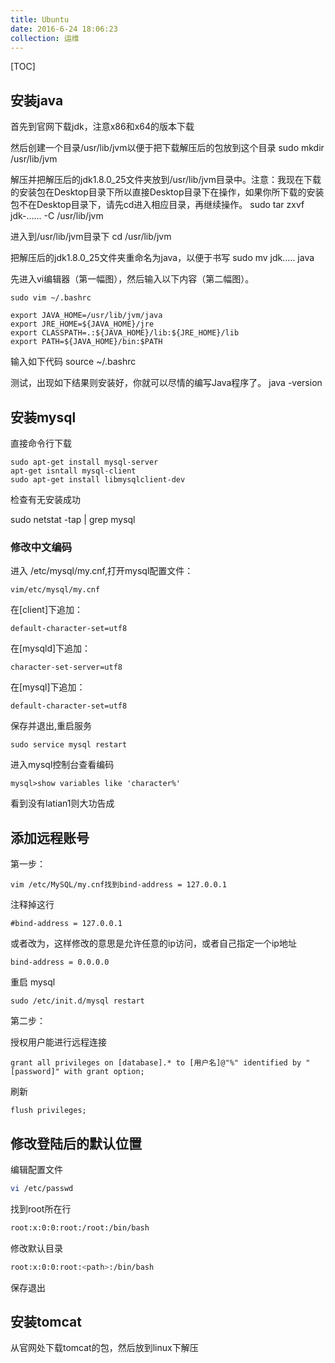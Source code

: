 ```yaml
---
title: Ubuntu
date: 2016-6-24 18:06:23
collection: 运维
---
```


[TOC]

## 安装java

首先到官网下载jdk，注意x86和x64的版本下载

然后创建一个目录/usr/lib/jvm以便于把下载解压后的包放到这个目录
    sudo mkdir /usr/lib/jvm

解压并把解压后的jdk1.8.0_25文件夹放到/usr/lib/jvm目录中。注意：我现在下载的安装包在Desktop目录下所以直接Desktop目录下在操作，如果你所下载的安装包不在Desktop目录下，请先cd进入相应目录，再继续操作。
    sudo tar zxvf jdk-...... -C /usr/lib/jvm

进入到/usr/lib/jvm目录下
    cd /usr/lib/jvm

把解压后的jdk1.8.0_25文件夹重命名为java，以便于书写
    sudo mv jdk..... java

先进入vi编辑器（第一幅图），然后输入以下内容（第二幅图）。

    sudo vim ~/.bashrc

    export JAVA_HOME=/usr/lib/jvm/java
    export JRE_HOME=${JAVA_HOME}/jre
    export CLASSPATH=.:${JAVA_HOME}/lib:${JRE_HOME}/lib
    export PATH=${JAVA_HOME}/bin:$PATH

输入如下代码
    source ~/.bashrc

测试，出现如下结果则安装好，你就可以尽情的编写Java程序了。
    java -version

## 安装mysql

直接命令行下载

    sudo apt-get install mysql-server
    apt-get isntall mysql-client
    sudo apt-get install libmysqlclient-dev

检查有无安装成功

sudo netstat -tap | grep mysql

### 修改中文编码

进入 /etc/mysql/my.cnf,打开mysql配置文件：

    vim/etc/mysql/my.cnf

在[client]下追加：

    default-character-set=utf8

在[mysqld]下追加：

    character-set-server=utf8

在[mysql]下追加：

    default-character-set=utf8

保存并退出,重启服务

    sudo service mysql restart

进入mysql控制台查看编码

    mysql>show variables like 'character%'

看到没有latian1则大功告成

## 添加远程账号

第一步：

    vim /etc/MySQL/my.cnf找到bind-address = 127.0.0.1

注释掉这行

    #bind-address = 127.0.0.1

或者改为，这样修改的意思是允许任意的ip访问，或者自己指定一个ip地址

    bind-address = 0.0.0.0

重启 mysql

    sudo /etc/init.d/mysql restart

第二步：

授权用户能进行远程连接

    grant all privileges on [database].* to [用户名]@"%" identified by "[password]" with grant option;

刷新

    flush privileges;

## 修改登陆后的默认位置

编辑配置文件

```sh
vi /etc/passwd
```

找到root所在行

```sh
root:x:0:0:root:/root:/bin/bash
```

修改默认目录

```sh
root:x:0:0:root:<path>:/bin/bash
```

保存退出

## 安装tomcat

从官网处下载tomcat的包，然后放到linux下解压